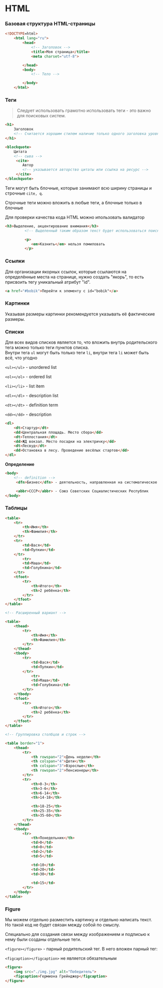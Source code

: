 # HTML 

### Базовая структура HTML-страницы

```html
<!DOCTYPE=html>
    <html lang="ru">
        <head>
            <!-- Заголовок -->
            <title>Моя страница</title>
            <meta charset="utf-8">

        </head>
        <body>
            <!-- Тело -->

        </body>
    </html>
```

### Теги

> Следует использовать грамотно использовать теги - это важно для поисковых систем. 

```html
<h1>
    Заголовок
    <!-- Считается хорошим стилем наличие только одного заголовка уровня h1 -->
</h1>

<blockquote>
    Цитата
    <!-- сыва -->
     <cite>
        Автор
        <!-- указывается авторство цитаты или ссылка на ресурс -->
     </cite>
</blockquote>

```

Теги могут быть блочные, которые занимают всю ширину страницы и строчные `cite, q`.

Строчные теги можно вложить в любые теги, а блочные только в блочные

Для проверки качества кода HTML можно ипользовать валидатор

```html
<h3>Выделение, акцентирование внимания</h3>
         <!-- Выделенный таким образом текст будет использоваться поисковиками как ключевое слово -->

         <p>
            <em>Казнить</em> нельзя помиловать
         </p>
```

### Ссылки

Для организации якорных ссылок, которые ссылаются на определённые места на странице, нужно создать "якорь", то есть присвоить тегу уникальный атрибут "id". 

```html
<a href="#bobik">Перейти к элементу с id="bobik"</a>
```

### Картинки

Указывая размеры картинки рекомендуется указывать её фактические размеры.

### Списки

Для всех видов списков является то, что вложить внутрь родительского тега можно только теги пунктов списка.     
Внутри тега `ul` могут быть только теги `li`, внутри тега `li` может быть всё, что угодно

`<ul></ul>` - unordered list

`<ol></ol>` - ordered list

`<li></li>` - list item

`<dl></dl>` - description list 

`<dt></dt>` - definition term

`<dd></dd>` - description

```html
<dl>
    <dt>Стартур</dt>
    <dd>Центральная площадь. Место сбора</dd>
    <dt>Теплостания</dt>
    <dd>ЖД вокзал. Место посадки на электричку</dd>
    <dt>Лесвуд</dt>
    <dd>Остановка в лесу. Проведение весёлых стартов</dd>
</dl>

```


**Определение**

```html
<body>
    <!-- definition -->
     <dfn>Бизнес</dfn> - деятельность, направленная на систематическое извлечение прибыли

     <abbr>СССР</abbr> - Союз Советских Социалистических Республик
</body>

```

### Таблицы

```html
<table>
    <tr>
        <th>Имя</th>
        <th>Фамилия</th>
    </tr>
    <tr>
        <td>Вася</td>
        <td>Пупкин</td>
    </tr>
        <tr>
        <td>Маша</td>
        <td>Голубкина</td>
    </tr>
    <tfoot>
        <tr>
            <th>Итого</th>
            <th>2 ребёнка</th>
        </tr>
    </tfoot>
</table>

<!-- Расширенный вариант -->

<table>
    <thead>
        <tr>
            <th>Имя</th>
            <th>Фамилия</th>
        </tr>
    </thead>
    <tbody>
        <tr>
            <td>Вася</td>
            <td>Пупкин</td>
        </tr>
            <tr>
            <td>Маша</td>
            <td>Голубкина</td>
        </tr>
    </tbody>
    <tfoot>
        <tr>
            <th>Итого</th>
            <th>2 ребёнка</th>
        </tr>
    </tfoot>
</table>

<!-- Группировка столбцов и строк -->

<table border="1">
    <thead>
        <tr>
            <th rowspan="2">День недели</th>
            <th colspan="4">Дети</th>
            <th colspan="3">Взрослые</th>
            <th rowspan="2">Пенсионеры</th>
        </tr>
        <tr>
            <th>0-3</th>
            <th>3-6</th>
            <th>6-14</th>
            <th>14-18</th>

            <th>18-25</th>
            <th>25-35</th>
            <th>35-60</th>
        </tr>
    </thead>
    <tbody>
        <tr>
            <th>Понедельник</th>
            <td>0</td>
            <td>0</td>
            <td>2</td>
            <td>5</td>

            <td>10</td>
            <td>20</td>
            <td>30</td>
            
            <td>15</td>
        </tr>
    </tbody>
</table> 
```

### Figure

Мы можем отдельно разместить картинку и отдельно написать текст. Но такой код не будет связан между собой по смыслу.

Специально для создания связи между изображением и подписью к нему были созданы отдельные теги.

`<figure></figure>`  - парный родительский тег. В него вложен парный тег:

`<figcaption></figcaption>` не является обязательным

```html
<figure>
    <img src="./img.jpg" alt="Победитель">
    <figcaption>Гермиона Грейнджер</figcaption>
</figure>
```



